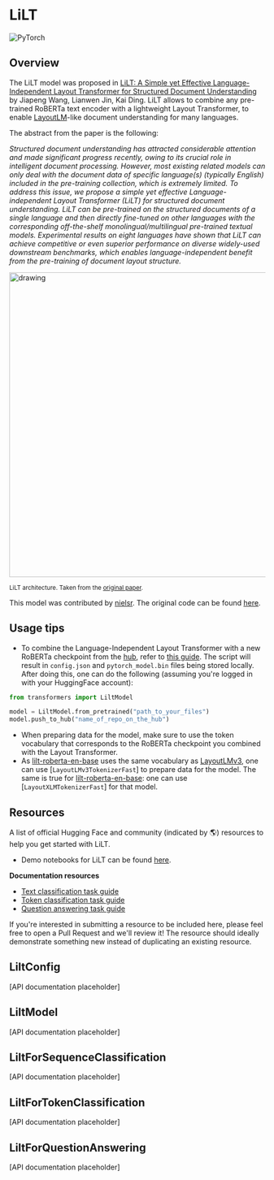 <!--Copyright 2022 The HuggingFace Team. All rights reserved.

Licensed under the Apache License, Version 2.0 (the "License"); you may not use this file except in compliance with
the License. You may obtain a copy of the License at

http://www.apache.org/licenses/LICENSE-2.0

Unless required by applicable law or agreed to in writing, software distributed under the License is distributed on
an "AS IS" BASIS, WITHOUT WARRANTIES OR CONDITIONS OF ANY KIND, either express or implied. See the License for the
specific language governing permissions and limitations under the License.

⚠️ Note that this file is in Markdown but contain specific syntax for our doc-builder (similar to MDX) that may not be
rendered properly in your Markdown viewer.

-->

# LiLT

<div class="flex flex-wrap space-x-1">
<img alt="PyTorch" src="https://img.shields.io/badge/PyTorch-DE3412?style=flat&logo=pytorch&logoColor=white">
</div>

## Overview

The LiLT model was proposed in [LiLT: A Simple yet Effective Language-Independent Layout Transformer for Structured Document Understanding](https://arxiv.org/abs/2202.13669) by Jiapeng Wang, Lianwen Jin, Kai Ding.
LiLT allows to combine any pre-trained RoBERTa text encoder with a lightweight Layout Transformer, to enable [LayoutLM](layoutlm)-like document understanding for many
languages.

The abstract from the paper is the following:

*Structured document understanding has attracted considerable attention and made significant progress recently, owing to its crucial role in intelligent document processing. However, most existing related models can only deal with the document data of specific language(s) (typically English) included in the pre-training collection, which is extremely limited. To address this issue, we propose a simple yet effective Language-independent Layout Transformer (LiLT) for structured document understanding. LiLT can be pre-trained on the structured documents of a single language and then directly fine-tuned on other languages with the corresponding off-the-shelf monolingual/multilingual pre-trained textual models. Experimental results on eight languages have shown that LiLT can achieve competitive or even superior performance on diverse widely-used downstream benchmarks, which enables language-independent benefit from the pre-training of document layout structure.*

<img src="https://huggingface.co/datasets/huggingface/documentation-images/resolve/main/transformers/model_doc/lilt_architecture.jpg"
alt="drawing" width="600"/>

<small> LiLT architecture. Taken from the <a href="https://arxiv.org/abs/2202.13669">original paper</a>. </small>

This model was contributed by [nielsr](https://huggingface.co/nielsr).
The original code can be found [here](https://github.com/jpwang/lilt).

## Usage tips

- To combine the Language-Independent Layout Transformer with a new RoBERTa checkpoint from the [hub](https://huggingface.co/models?search=roberta), refer to [this guide](https://github.com/jpWang/LiLT#or-generate-your-own-checkpoint-optional).
The script will result in `config.json` and `pytorch_model.bin` files being stored locally. After doing this, one can do the following (assuming you're logged in with your HuggingFace account):

```python
from transformers import LiltModel

model = LiltModel.from_pretrained("path_to_your_files")
model.push_to_hub("name_of_repo_on_the_hub")
```

- When preparing data for the model, make sure to use the token vocabulary that corresponds to the RoBERTa checkpoint you combined with the Layout Transformer.
- As [lilt-roberta-en-base](https://huggingface.co/SCUT-DLVCLab/lilt-roberta-en-base) uses the same vocabulary as [LayoutLMv3](layoutlmv3), one can use [`LayoutLMv3TokenizerFast`] to prepare data for the model.
The same is true for [lilt-roberta-en-base](https://huggingface.co/SCUT-DLVCLab/lilt-infoxlm-base): one can use [`LayoutXLMTokenizerFast`] for that model.

## Resources

A list of official Hugging Face and community (indicated by 🌎) resources to help you get started with LiLT.

- Demo notebooks for LiLT can be found [here](https://github.com/NielsRogge/Transformers-Tutorials/tree/master/LiLT).

**Documentation resources**
- [Text classification task guide](../tasks/sequence_classification)
- [Token classification task guide](../tasks/token_classification)
- [Question answering task guide](../tasks/question_answering)

If you're interested in submitting a resource to be included here, please feel free to open a Pull Request and we'll review it! The resource should ideally demonstrate something new instead of duplicating an existing resource.

## LiltConfig

[API documentation placeholder]

## LiltModel

[API documentation placeholder]

## LiltForSequenceClassification

[API documentation placeholder]

## LiltForTokenClassification

[API documentation placeholder]

## LiltForQuestionAnswering

[API documentation placeholder]